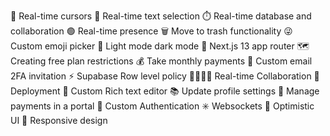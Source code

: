 🤯 Real-time cursors
📝 Real-time text selection
⏱️ Real-time database and collaboration
🟢 Real-time presence
🗑️ Move to trash functionality
😜 Custom emoji picker
🌙 Light mode dark mode
🚨 Next.js 13 app router
🗺️ Creating free plan restrictions
💰 Take monthly payments
📧 Custom email 2FA invitation
⚡️ Supabase Row level policy
👨‍👨‍👧‍👦 Real-time Collaboration
👾 Deployment
🤑 Custom Rich text editor
📚 Update profile settings
📍 Manage payments in a portal
🔐 Custom Authentication
✳️ Websockets
📣 Optimistic UI
📱 Responsive design
